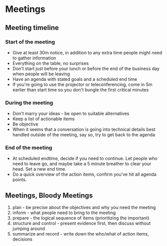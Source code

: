 # Meetings


## Meeting timeline


### Start of the meeting

- Give at least 30m notice, in addition to any extra time people might need to gather information
- Everything on the table, no surprises
- Don't start just before your lunch or before the end of the business day when people will be leaving
- Have an agenda with stated goals and a scheduled end time
- If you're going to use the projector or teleconferencing, come in 5m earlier than start time so you don't bungle the first critical minutes


### During the meeting

- Don't marry your ideas - be open to suitable alternatives
- Keep a list of actionable items
- Be objective
- When it seems that a conversation is going into technical details best handled outside of the meeting, say so, try to get back to the agenda


### End of the meeting

- At scheduled endtime, decide if you need to continue. Let people who need to leave go, and maybe take a 5 minute breather to clear your head. Set a new end time.
- Do a quick overview of the action items, confirm you've hit all agenda points.


## Meetings, Bloody Meetings

1. plan - be precise about the objectives and why you need the meeting
2. inform - what people need to bring to the meeting
3. prepare - the logical sequence of items (prioritizing the important)
4. structure and control - present evidence first, then discuss without jumping around
5. summarize and record - write down the who/what of action items, decisions